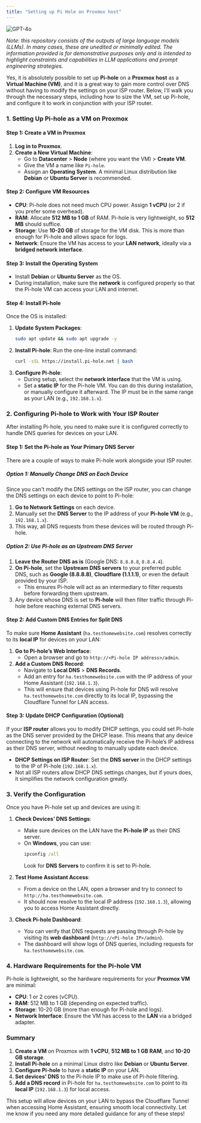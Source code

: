 ```yaml
---
title: "Setting up Pi Hole on Proxmox host"
---
```

![GPT-4o](https://img.shields.io/badge/GPT--4o-3333FF?style=for-the-badge&logo=openai&logoColor=white)



*Note: this repository consists of the outputs of large language models (LLMs). In many cases, these are unedited or minimally edited. The information provided is for demonstrative purposes only and is intended to highlight constraints and capabilities in LLM applications and prompt engineering strategies.*


Yes, it is absolutely possible to set up **Pi-hole** on a **Proxmox host** as a **Virtual Machine (VM)**, and it is a great way to gain more control over DNS without having to modify the settings on your ISP router. Below, I'll walk you through the necessary steps, including how to size the VM, set up Pi-hole, and configure it to work in conjunction with your ISP router.

### **1. Setting Up Pi-hole as a VM on Proxmox**

#### **Step 1: Create a VM in Proxmox**
1. **Log in to Proxmox**.
2. **Create a New Virtual Machine**:
   - Go to **Datacenter** > **Node** (where you want the VM) > **Create VM**.
   - Give the VM a name like `Pi-hole`.
   - Assign an **Operating System**. A minimal Linux distribution like **Debian** or **Ubuntu Server** is recommended.

#### **Step 2: Configure VM Resources**
- **CPU**: Pi-hole does not need much CPU power. Assign **1 vCPU** (or 2 if you prefer some overhead).
- **RAM**: Allocate **512 MB to 1 GB** of RAM. Pi-hole is very lightweight, so **512 MB** should suffice.
- **Storage**: Use **10-20 GB** of storage for the VM disk. This is more than enough for Pi-hole and allows space for logs.
- **Network**: Ensure the VM has access to your **LAN network**, ideally via a **bridged network interface**.

#### **Step 3: Install the Operating System**
- Install **Debian** or **Ubuntu Server** as the OS.
- During installation, make sure the **network** is configured properly so that the Pi-hole VM can access your LAN and internet.

#### **Step 4: Install Pi-hole**
Once the OS is installed:
1. **Update System Packages**:
   ```bash
   sudo apt update && sudo apt upgrade -y
   ```
2. **Install Pi-hole**:
   Run the one-line install command:
   ```bash
   curl -sSL https://install.pi-hole.net | bash
   ```
3. **Configure Pi-hole**:
   - During setup, select the **network interface** that the VM is using.
   - Set a **static IP** for the Pi-hole VM. You can do this during installation, or manually configure it afterward. The IP must be in the same range as your LAN (e.g., `192.168.1.x`).

### **2. Configuring Pi-hole to Work with Your ISP Router**

After installing Pi-hole, you need to make sure it is configured correctly to handle DNS queries for devices on your LAN.

#### **Step 1: Set the Pi-hole as Your Primary DNS Server**
There are a couple of ways to make Pi-hole work alongside your ISP router.

##### **Option 1: Manually Change DNS on Each Device**
Since you can't modify the DNS settings on the ISP router, you can change the DNS settings on each device to point to Pi-hole:
1. **Go to Network Settings** on each device.
2. Manually set the **DNS Server** to the IP address of your **Pi-hole VM** (e.g., `192.168.1.x`).
3. This way, all DNS requests from these devices will be routed through Pi-hole.

##### **Option 2: Use Pi-hole as an Upstream DNS Server**
1. **Leave the Router DNS as is** (Google DNS: `8.8.8.8`, `8.8.4.4`).
2. **On Pi-hole**, set the **Upstream DNS servers** to your preferred public DNS, such as **Google (8.8.8.8)**, **Cloudflare (1.1.1.1)**, or even the default provided by your ISP.
   - This ensures Pi-hole will act as an intermediary to filter requests before forwarding them upstream.
3. Any device whose DNS is set to **Pi-hole** will then filter traffic through Pi-hole before reaching external DNS servers.

#### **Step 2: Add Custom DNS Entries for Split DNS**
To make sure **Home Assistant** (`ha.testhomewebsite.com`) resolves correctly to its **local IP** for devices on your LAN:
1. **Go to Pi-hole’s Web Interface**:
   - Open a browser and go to `http://<Pi-hole IP address>/admin`.
2. **Add a Custom DNS Record**:
   - Navigate to **Local DNS** > **DNS Records**.
   - Add an entry for `ha.testhomewebsite.com` with the IP address of your Home Assistant (`192.168.1.3`).
   - This will ensure that devices using Pi-hole for DNS will resolve `ha.testhomewebsite.com` directly to its local IP, bypassing the Cloudflare Tunnel for LAN access.

#### **Step 3: Update DHCP Configuration (Optional)**
If your **ISP router** allows you to modify DHCP settings, you could set Pi-hole as the DNS server provided by the DHCP lease. This means that any device connecting to the network will automatically receive the Pi-hole’s IP address as their DNS server, without needing to manually update each device.
- **DHCP Settings on ISP Router**: Set the **DNS server** in the DHCP settings to the IP of Pi-hole (`192.168.1.x`).
- Not all ISP routers allow DHCP DNS settings changes, but if yours does, it simplifies the network configuration greatly.

### **3. Verify the Configuration**
Once you have Pi-hole set up and devices are using it:

1. **Check Devices’ DNS Settings**:
   - Make sure devices on the LAN have the **Pi-hole IP** as their DNS server.
   - On **Windows**, you can use:
     ```cmd
     ipconfig /all
     ```
     Look for **DNS Servers** to confirm it is set to Pi-hole.

2. **Test Home Assistant Access**:
   - From a device on the LAN, open a browser and try to connect to `http://ha.testhomewebsite.com`.
   - It should now resolve to the local IP address (`192.168.1.3`), allowing you to access Home Assistant directly.

3. **Check Pi-hole Dashboard**:
   - You can verify that DNS requests are passing through Pi-hole by visiting its **web dashboard** (`http://<Pi-hole IP>/admin`).
   - The dashboard will show logs of DNS queries, including requests for `ha.testhomewebsite.com`.

### **4. Hardware Requirements for the Pi-hole VM**
Pi-hole is lightweight, so the hardware requirements for your **Proxmox VM** are minimal:
- **CPU**: 1 or 2 cores (vCPU).
- **RAM**: 512 MB to 1 GB (depending on expected traffic).
- **Storage**: 10-20 GB (more than enough for Pi-hole and logs).
- **Network Interface**: Ensure the VM has access to the **LAN** via a bridged adapter.

### **Summary**
1. **Create a VM** on Proxmox with **1 vCPU**, **512 MB to 1 GB RAM**, and **10-20 GB storage**.
2. **Install Pi-hole** on a minimal Linux distro like **Debian** or **Ubuntu Server**.
3. **Configure Pi-hole** to have a **static IP** on your LAN.
4. **Set devices' DNS** to the Pi-hole IP to make use of Pi-hole filtering.
5. **Add a DNS record** in Pi-hole for `ha.testhomewebsite.com` to point to its **local IP** (`192.168.1.3`) for local access.

This setup will allow devices on your LAN to bypass the Cloudflare Tunnel when accessing Home Assistant, ensuring smooth local connectivity. Let me know if you need any more detailed guidance for any of these steps!